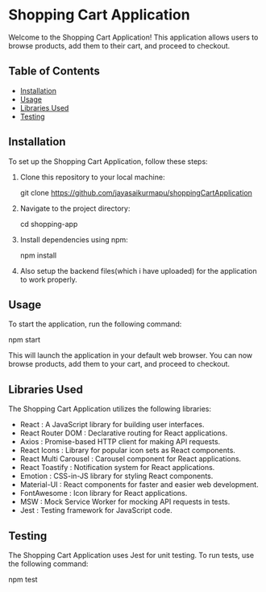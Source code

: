 # Shopping Cart Application

Welcome to the Shopping Cart Application! This application allows users to browse products, add them to their cart, and proceed to checkout.

## Table of Contents

- [Installation](#installation)
- [Usage](#usage)
- [Libraries Used](#libraries-used)
- [Testing](#testing)

## Installation

To set up the Shopping Cart Application, follow these steps:

1. Clone this repository to your local machine:

    
   git clone https://github.com/jayasaikurmapu/shoppingCartApplication
     

2. Navigate to the project directory:

    
   cd shopping-app
     

3. Install dependencies using npm:

    
   npm install

4. Also setup the backend files(which i have uploaded) for the application to work properly.
     

## Usage

To start the application, run the following command:

 
npm start
  

This will launch the application in your default web browser. You can now browse products, add them to your cart, and proceed to checkout.

## Libraries Used

The Shopping Cart Application utilizes the following libraries:

-  React : A JavaScript library for building user interfaces.
-  React Router DOM : Declarative routing for React applications.
-  Axios : Promise-based HTTP client for making API requests.
-  React Icons : Library for popular icon sets as React components.
-  React Multi Carousel : Carousel component for React applications.
-  React Toastify : Notification system for React applications.
-  Emotion : CSS-in-JS library for styling React components.
-  Material-UI : React components for faster and easier web development.
-  FontAwesome : Icon library for React applications.
-  MSW : Mock Service Worker for mocking API requests in tests.
-  Jest : Testing framework for JavaScript code.

## Testing

The Shopping Cart Application uses Jest for unit testing. To run tests, use the following command:

 
npm test